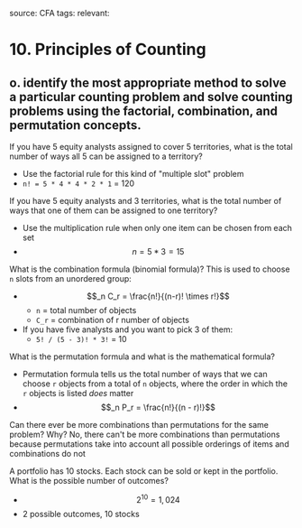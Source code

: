 source: CFA
tags: 
relevant: 

# 10. Principles of Counting

## o. identify the most appropriate method to solve a particular counting problem and solve counting problems using the factorial, combination, and permutation concepts.

If you have 5 equity analysts assigned to cover 5 territories, what is the total number of ways all 5 can be assigned to a territory?
- Use the factorial rule for this kind of "multiple slot" problem
- `n! = 5 * 4 * 4 * 2 * 1` = 120

If you have 5 equity analysts and 3 territories, what is the total number of ways that one of them can be assigned to one territory?
- Use the multiplication rule when only one item can be chosen from each set
- $$n = 5 * 3 = 15$$

What is the combination formula (binomial formula)? This is used to choose `n` slots from an unordered group:
- $$_n C_r = \frac{n!}{(n-r)! \times r!}$$
	- `n` = total number of objects
	- `C_r` = combination of r number of objects
- If you have five analysts and you want to pick 3 of them:
	- `5! / (5 - 3)! * 3!` = 10

What is the permutation formula and what is the mathematical formula?
- Permutation formula tells us the total number of ways that we can choose `r` objects from a total of `n` objects, where the order in which the `r` objects is listed _does_ matter
- $$_n P_r = \frac{n!}{(n - r)!}$$

Can there ever be more combinations than permutations for the same problem? Why?
No, there can't be more combinations than permutations because permutations take into account all possible orderings of items and combinations do not

A portfolio has 10 stocks. Each stock can be sold or kept in the portfolio. What is the possible number of outcomes?
- $$2^{10} = 1,024$$
- 2 possible outcomes, 10 stocks

